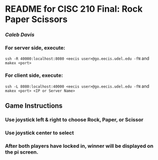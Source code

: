 # README for CISC 210 Final: Rock Paper Scissors
### *Caleb Davis*


### For server side, execute:
`ssh -R 40000:localhost:8080 <eecis user>@go.eecis.udel.edu -fN`
and
`makex <port>`

### For client side, execute:
`ssh -L 8080:localhost:40000 <eecis user>@go.eecis.udel.edu -fN`
and
`makex <port> <IP or Server Name>`

## Game Instructions
### Use joystick left & right to choose Rock, Paper, or Scissor
### Use joystick center to select
### After both players have locked in, winner will be displayed on the pi screen.




